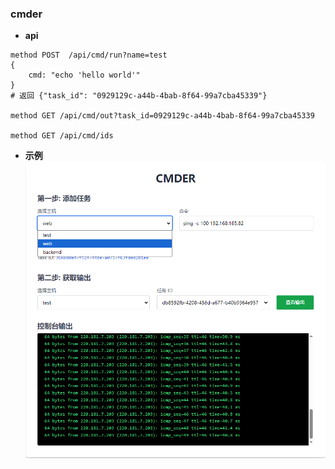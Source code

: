 ### cmder

- **api**
```shell
method POST  /api/cmd/run?name=test
{
    cmd: "echo 'hello world'"
}
# 返回 {"task_id": "0929129c-a44b-4bab-8f64-99a7cba45339"}

method GET /api/cmd/out?task_id=0929129c-a44b-4bab-8f64-99a7cba45339

method GET /api/cmd/ids
```
- **示例**  
  ![web示例](docs/cmder.png)


<!-- - **接口测试**
```bash
curl -X POST "http://127.0.0.1:5533/api/cmd/run?name=test"   -d '{"cmd":"for((i=0;i<100;i++)) do echo hello;sleep 1;done"}' -H 'Content-Type: application/json'

# npm install -G wscat
wscat -c "ws://127.0.0.1:5533/api/cmd/out?name=test&task_id=0929129c-a44b-4bab-8f64-99a7cba45339"
``` -->
